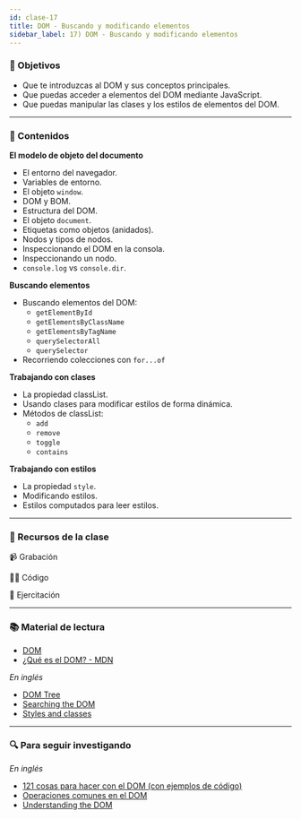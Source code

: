 ```yaml
---
id: clase-17
title: DOM - Buscando y modificando elementos
sidebar_label: 17) DOM - Buscando y modificando elementos
---
```


### 🏁 Objetivos

- Que te introduzcas al DOM y sus conceptos principales.
- Que puedas acceder a elementos del DOM mediante JavaScript.
- Que puedas manipular las clases y los estilos de elementos del DOM.

---

### 📝 Contenidos

**El modelo de objeto del documento**

- El entorno del navegador.
- Variables de entorno.
- El objeto `window`.
- DOM y BOM.
- Estructura del DOM.
- El objeto `document`.
- Etiquetas como objetos (anidados).
- Nodos y tipos de nodos.
- Inspeccionando el DOM en la consola.
- Inspeccionando un nodo.
- `console.log` vs `console.dir`.

**Buscando elementos**

- Buscando elementos del DOM:
  - `getElementById`
  - `getElementsByClassName`
  - `getElementsByTagName`
  - `querySelectorAll`
  - `querySelector`
- Recorriendo colecciones con `for...of`

**Trabajando con clases**

- La propiedad classList.
- Usando clases para modificar estilos de forma dinámica.
- Métodos de classList:
  - `add`
  - `remove`
  - `toggle`
  - `contains`

**Trabajando con estilos**

- La propiedad `style`.
- Modificando estilos.
- Estilos computados para leer estilos.

---

### 🚀 Recursos de la clase

📹 Grabación

👩‍💻 Código

💪 Ejercitación

---

### 📚 Material de lectura

- [DOM](https://frontend.adaitw.org/docs/js/js08)
- [¿Qué es el DOM? - MDN](https://developer.mozilla.org/es/docs/Referencia_DOM_de_Gecko/Introducci%C3%B3n)

_En inglés_

- [DOM Tree](https://javascript.info/dom-nodes)
- [Searching the DOM](https://javascript.info/searching-elements-dom)
- [Styles and classes](https://javascript.info/styles-and-classes)

---

### 🔍 Para seguir investigando

_En inglés_

- [121 cosas para hacer con el DOM (con ejemplos de código)](https://htmldom.dev/)
- [Operaciones comunes en el DOM](https://plainjs.com/javascript/traversing/)
- [Understanding the DOM](https://www.digitalocean.com/community/tutorial_series/understanding-the-dom-document-object-model)
